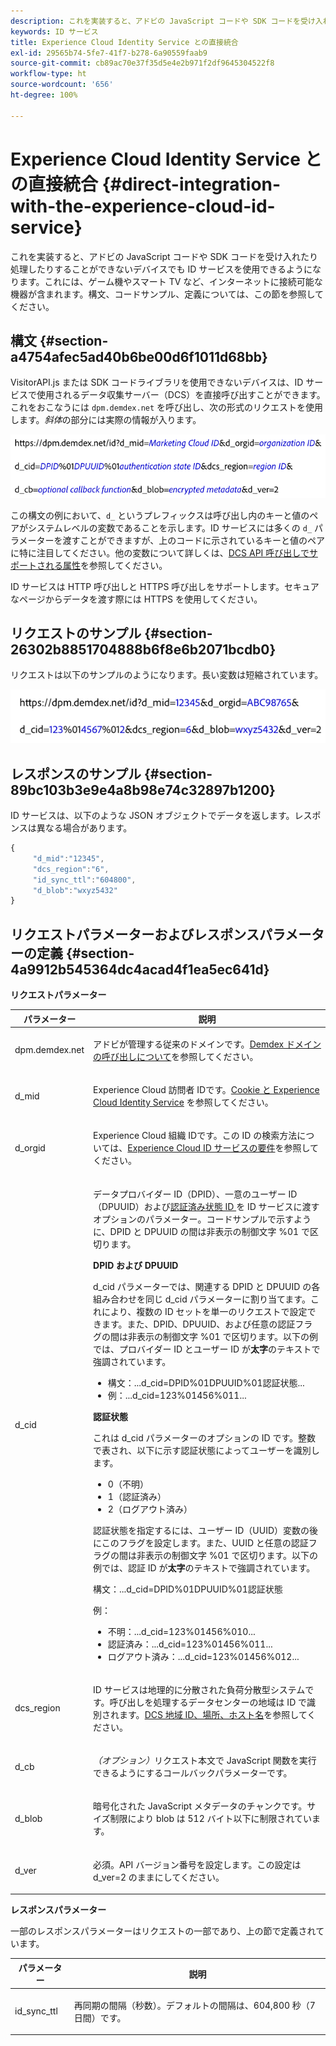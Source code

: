 ```yaml
---
description: これを実装すると、アドビの JavaScript コードや SDK コードを受け入れたり処理したりすることができないデバイスでも ID サービスを使用できるようになります。これには、ゲーム機やスマート TV など、インターネットに接続可能な機器が含まれます。構文、コードサンプル、定義については、この節を参照してください。
keywords: ID サービス
title: Experience Cloud Identity Service との直接統合
exl-id: 29565b74-5fe7-41f7-b278-6a90559faab9
source-git-commit: cb89ac70e37f35d5e4e2b971f2df9645304522f8
workflow-type: ht
source-wordcount: '656'
ht-degree: 100%

---
```


# Experience Cloud Identity Service との直接統合 {#direct-integration-with-the-experience-cloud-id-service}

これを実装すると、アドビの JavaScript コードや SDK コードを受け入れたり処理したりすることができないデバイスでも ID サービスを使用できるようになります。これには、ゲーム機やスマート TV など、インターネットに接続可能な機器が含まれます。構文、コードサンプル、定義については、この節を参照してください。

## 構文 {#section-a4754afec5ad40b6be00d6f1011d68bb}

VisitorAPI.js または SDK コードライブラリを使用できないデバイスは、ID サービスで使用されるデータ収集サーバー（DCS）を直接呼び出すことができます。これをおこなうには `dpm.demdex.net` を呼び出し、次の形式のリクエストを使用します。*斜体*&#x200B;の部分には実際の情報が入ります。

![](assets/directSyntax.png)

この構文の例において、`d_` というプレフィックスは呼び出し内のキーと値のペアがシステムレベルの変数であることを示します。ID サービスには多くの `d_` パラメーターを渡すことができますが、上のコードに示されているキーと値のペアに特に注目してください。他の変数について詳しくは、[DCS API 呼び出しでサポートされる属性](https://experienceleague.adobe.com/docs/audience-manager/user-guide/api-and-sdk-code/dcs/dcs-api-reference/dcs-keys.html?lang=ja)を参照してください。

ID サービスは HTTP 呼び出しと HTTPS 呼び出しをサポートします。セキュアなページからデータを渡す際には HTTPS を使用してください。

## リクエストのサンプル {#section-26302b8851704888b6f8e6b2071bcdb0}

リクエストは以下のサンプルのようになります。長い変数は短縮されています。

![](assets/directExample.png)

## レスポンスのサンプル {#section-89bc103b3e9e4a8b98e74c32897b1200}

ID サービスは、以下のような JSON オブジェクトでデータを返します。レスポンスは異なる場合があります。

```js
{
     "d_mid":"12345",
     "dcs_region":"6",
     "id_sync_ttl":"604800",
     "d_blob":"wxyz5432"
}
```

## リクエストパラメーターおよびレスポンスパラメーターの定義 {#section-4a9912b545364dc4acad4f1ea5ec641d}

**リクエストパラメーター**

<table id="table_C8FFA89AB74E4E31A6926CDE5CD54217"> 
 <thead> 
  <tr> 
   <th colname="col1" class="entry"> パラメーター </th> 
   <th colname="col2" class="entry"> 説明 </th> 
  </tr> 
 </thead>
 <tbody> 
  <tr> 
   <td colname="col1"> <p> <span class="codeph"> dpm.demdex.net</span> </p> </td> 
   <td colname="col2"> <p><span class="keyword">アドビ</span>が管理する従来のドメインです。<a href="https://experienceleague.adobe.com/docs/audience-manager/user-guide/reference/demdex-calls.html?lang=ja" format="https" scope="external">Demdex ドメインの呼び出しについて</a>を参照してください。 </p> </td> 
  </tr> 
  <tr> 
   <td colname="col1"> <p> <span class="codeph"> d_mid</span> </p> </td> 
   <td colname="col2"> <p>Experience Cloud 訪問者 IDです。<a href="../introduction/cookies.md" format="dita" scope="local">Cookie と Experience Cloud Identity Service</a> を参照してください。 </p> </td> 
  </tr> 
  <tr> 
   <td colname="col1"> <p> <span class="codeph"> d_orgid</span> </p> </td> 
   <td colname="col2"> <p>Experience Cloud 組織 IDです。この ID の検索方法については、<a href="../reference/requirements.md" format="dita" scope="local">Experience Cloud ID サービスの要件</a>を参照してください。 </p> </td> 
  </tr> 
  <tr> 
   <td colname="col1"> <p> <span class="codeph"> d_cid</span> </p> </td> 
   <td colname="col2"> <p>データプロバイダー ID（DPID）、一意のユーザー ID（DPUUID）および<a href="../reference/authenticated-state.md" format="dita" scope="local">認証済み状態 ID </a>を ID サービスに渡すオプションのパラメーター。コードサンプルで示すように、DPID と DPUUID の間は非表示の制御文字 <span class="codeph">%01</span> で区切ります。 </p> <p> <b>DPID および DPUUID</b> </p> <p><span class="codeph">d_cid</span> パラメーターでは、関連する DPID と DPUUID の各組み合わせを同じ <span class="codeph">d_cid</span> パラメーターに割り当てます。これにより、複数の ID セットを単一のリクエストで設定できます。また、DPID、DPUUID、および任意の認証フラグの間は非表示の制御文字 <span class="codeph">%01</span> で区切ります。以下の例では、プロバイダー ID とユーザー ID が<b>太字</b>のテキストで強調されています。 </p> 
    <ul id="ul_2E19D837296B40E9ACD096495CF711C5"> 
     <li id="li_5B94B057654440B99B989BA60E4ED053">構文：<span class="codeph">...d_cid=DPID%01DPUUID%01認証状態...</span> </li> 
     <li id="li_B07833EF51D54F088574B7B7F9FB841A">例：<span class="codeph">...d_cid=123%01456%011...</span> </li> 
    </ul> <p> <b>認証状態</b> </p> <p>これは <span class="codeph">d_cid</span> パラメーターのオプションの ID です。整数で表され、以下に示す認証状態によってユーザーを識別します。 </p> 
    <ul id="ul_E2B36922B11C4AA2A9016B6E2DC9EDAA"> 
     <li id="li_31C018E3F9514B938C73EF40C436715F"> <span class="codeph">0</span>（不明） </li> 
     <li id="li_1F125C3879324C2F8EF4613C0ECB5F02"> <span class="codeph">1</span>（認証済み） </li> 
     <li id="li_EF6792D0115D407485079D5D7480D965"> <span class="codeph">2</span>（ログアウト済み） </li> 
    </ul> <p>認証状態を指定するには、ユーザー ID（UUID）変数の後にこのフラグを設定します。また、UUID と任意の認証フラグの間は非表示の制御文字 <span class="codeph">%01</span> で区切ります。以下の例では、認証 ID が<b>太字</b>のテキストで強調されています。 </p> <p>構文：<span class="codeph">...d_cid=DPID%01DPUUID%01認証状態</span> </p> <p>例： </p> 
    <ul id="ul_4C1054CE860A4D9C8DD85C2A8020C47F"> 
     <li id="li_AD4000BF3E0146C0BD37B1EC513EC314">不明：<span class="codeph">...d_cid=123%01456%010...</span> </li> 
     <li id="li_B037D424AADA4D41BF29381A9602AE61">認証済み：<span class="codeph">...d_cid=123%01456%011...</span> </li> 
     <li id="li_0410FCB9E60D4DD08E7898D814E1C3C9">ログアウト済み：<span class="codeph">...d_cid=123%01456%012...</span> </li> 
    </ul> </td> 
  </tr> 
  <tr> 
   <td colname="col1"> <p> <span class="codeph"> dcs_region</span> </p> </td> 
   <td colname="col2"> <p>ID サービスは地理的に分散された負荷分散型システムです。呼び出しを処理するデータセンターの地域は ID で識別されます。<a href="https://experienceleague.adobe.com/docs/audience-manager/user-guide/api-and-sdk-code/dcs/dcs-api-reference/dcs-regions.html?lang=ja" format="https" scope="external">DCS 地域 ID、場所、ホスト名</a>を参照してください。 </p> </td> 
  </tr> 
  <tr> 
   <td colname="col1"> <p> <span class="codeph"> d_cb</span> </p> </td> 
   <td colname="col2"> <p> <i>（オプション）</i>リクエスト本文で JavaScript 関数を実行できるようにするコールバックパラメーターです。 </p> </td> 
  </tr> 
  <tr> 
   <td colname="col1"> <p> <span class="codeph"> d_blob</span> </p> </td> 
   <td colname="col2"> <p>暗号化された JavaScript メタデータのチャンクです。サイズ制限により blob は 512 バイト以下に制限されています。 </p> </td> 
  </tr> 
  <tr> 
   <td colname="col1"> <p> <span class="codeph"> d_ver</span> </p> </td> 
   <td colname="col2"> <p>必須。API バージョン番号を設定します。この設定は <span class="codeph">d_ver=2</span> のままにしてください。 </p> </td> 
  </tr> 
 </tbody> 
</table>

**レスポンスパラメーター**

一部のレスポンスパラメーターはリクエストの一部であり、上の節で定義されています。

<table id="table_58D0E8876DDC4A81B1F24F845E87EC18"> 
 <thead> 
  <tr> 
   <th colname="col1" class="entry"> パラメーター </th> 
   <th colname="col2" class="entry"> 説明 </th> 
  </tr> 
 </thead>
 <tbody> 
  <tr> 
   <td colname="col1"> <p> <span class="codeph"> id_sync_ttl</span> </p> </td> 
   <td colname="col2"> <p>再同期の間隔（秒数）。デフォルトの間隔は、604,800 秒（7 日間）です。 </p> </td> 
  </tr> 
 </tbody> 
</table>
